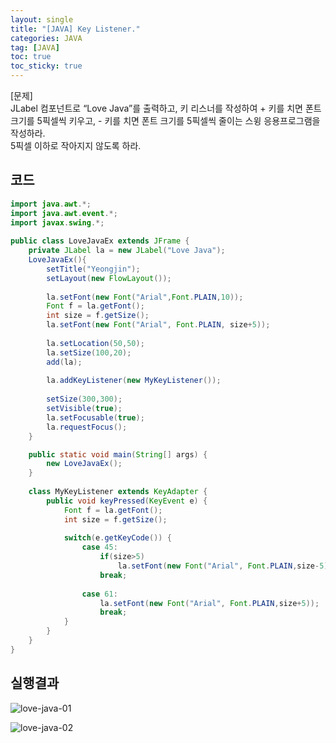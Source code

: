 ```yaml
---
layout: single
title: "[JAVA] Key Listener."
categories: JAVA
tag: [JAVA]
toc: true
toc_sticky: true
---
```


[문제]  
JLabel 컴포넌트로 “Love Java”를 출력하고, 키 리스너를 작성하여 + 키를 치면 폰트 크기를 5픽셀씩 키우고, - 키를 치면 폰트 크기를 5픽셀씩 줄이는 스윙 응용프로그램을 작성하라.  
5픽셀 이하로 작아지지 않도록 하라.


## 코드

```java
import java.awt.*;
import java.awt.event.*; 
import javax.swing.*; 
 
public class LoveJavaEx extends JFrame {
    private JLabel la = new JLabel("Love Java"); 
    LoveJavaEx(){
        setTitle("Yeongjin");
        setLayout(new FlowLayout());
        
        la.setFont(new Font("Arial",Font.PLAIN,10));
        Font f = la.getFont();
        int size = f.getSize();
        la.setFont(new Font("Arial", Font.PLAIN, size+5));
        
        la.setLocation(50,50);
        la.setSize(100,20);
        add(la);
        
        la.addKeyListener(new MyKeyListener());         
        
        setSize(300,300);
        setVisible(true);
        la.setFocusable(true);
        la.requestFocus();         
    }

    public static void main(String[] args) {
        new LoveJavaEx();         
    }
 
    class MyKeyListener extends KeyAdapter {
        public void keyPressed(KeyEvent e) {
            Font f = la.getFont();
            int size = f.getSize();
             
            switch(e.getKeyCode()) {
                case 45:
                	if(size>5)
                		la.setFont(new Font("Arial", Font.PLAIN,size-5));
                	break;
                    
                case 61:
                	la.setFont(new Font("Arial", Font.PLAIN,size+5));
                    break;
            }
        }
    }
}
```

## 실행결과

![love-java-01](../../images/2022-03-05-love-java/love-java-01.png)

![love-java-02](../../images/2022-03-05-love-java/love-java-02.png)
